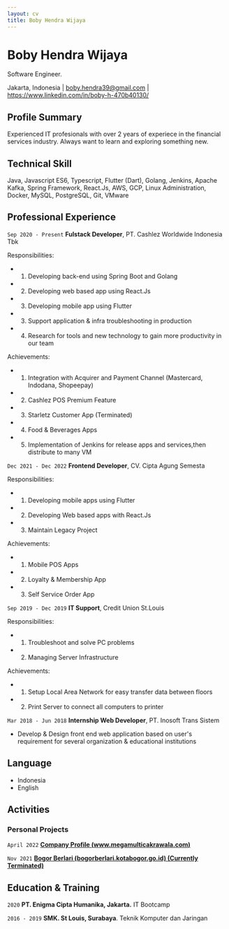 ```yaml
---
layout: cv
title: Boby Hendra Wijaya
---
```

# Boby Hendra Wijaya
Software Engineer.

<div id="webaddress">
<text>Jakarta, Indonesia</text>
| <a href="mailto:boby.hendra39@gmail.com">boby.hendra39@gmail.com</a>
| <a href="https://www.linkedin.com/in/boby-h-470b40130/">https://www.linkedin.com/in/boby-h-470b40130/</a>
</div>


## Profile Summary
Experienced IT profesionals with over 2 years of experiece in the financial services industry.
Always want to learn and exploring something new.
## Technical Skill
Java, Javascript ES6, Typescript, Flutter (Dart), Golang, Jenkins, Apache Kafka, Spring Framework, React.Js, AWS, GCP, Linux Administration, Docker, MySQL, PostgreSQL, Git, VMware

## Professional Experience

`Sep 2020 - Present`
__Fulstack Developer__, PT. Cashlez Worldwide Indonesia Tbk

Responsibilities:
- 1) Developing back-end using Spring Boot and Golang
- 2) Developing web based app using React.Js
- 3) Developing mobile app using Flutter
- 3) Support application & infra troubleshooting in production
- 4) Research for tools and new technology to gain more productivity in our team

Achievements:
- 1) Integration with Acquirer and Payment Channel (Mastercard, Indodana, Shopeepay)
- 2) Cashlez POS Premium Feature
- 3) Starletz Customer App (Terminated)
- 4) Food & Beverages Apps
- 5) Implementation of Jenkins for release apps and services,then distribute to many VM

`Dec 2021 - Dec 2022`
__Frontend Developer__, CV. Cipta Agung Semesta

Responsibilities:
- 1) Developing mobile apps using Flutter
- 2) Developing Web based apps with React.Js
- 3) Maintain Legacy Project

Achievements:
- 1) Mobile POS Apps
- 2) Loyalty & Membership App
- 3) Self Service Order App

`Sep 2019 - Dec 2019`
__IT Support__, Credit Union St.Louis

Responsibilities:
- 1) Troubleshoot and solve PC problems
- 2) Managing Server Infrastructure

Achievements:
- 1) Setup Local Area Network for easy transfer data between floors
- 2) Print Server to connect all computers to printer

`Mar 2018 - Jun 2018`
__Internship Web Developer__, PT. Inosoft Trans Sistem

- Develop & Design front end web application based on user's requirement for several
 organization & educational institutions

## Language
- Indonesia
- English

<!-- <div style="page-break-after: always;"></div> -->
## Activities
### Personal Projects
`April 2022`
[**Company Profile (www.megamulticakrawala.com)**](https://www.megamulticakrawala.com)

`Nov 2021`
[**Bogor Berlari (bogorberlari.kotabogor.go.id) (Currently Terminated)**](https://bogorberlari.kotabogor.go.id)

## Education & Training

`2020`
__PT. Enigma Cipta Humanika, Jakarta.__ IT Bootcamp

`2016 - 2019`
__SMK. St Louis, Surabaya__. Teknik Komputer dan Jaringan

<!-- ### Footer
Last updated: April 2023 -->
